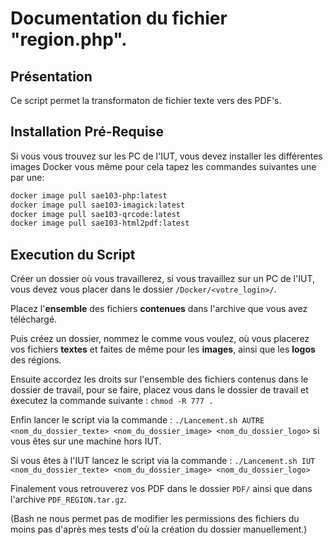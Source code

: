 # Documentation du fichier "region.php".

## Présentation 

Ce script permet la transformaton de fichier texte vers des PDF's.

## Installation Pré-Requise

Si vous vous trouvez sur les PC de l'IUT, vous devez installer les différentes images Docker vous même pour cela tapez les commandes suivantes une par une: 

```bash
docker image pull sae103-php:latest
docker image pull sae103-imagick:latest
docker image pull sae103-qrcode:latest
docker image pull sae103-html2pdf:latest
```

## Execution du Script

Créer un dossier où vous travaillerez, si vous travaillez sur un PC de l'IUT, vous devez vous placer dans le dossier `/Docker/<votre_login>/`.

Placez l'**ensemble** des fichiers **contenues** dans l'archive que vous avez téléchargé.

Puis créez un dossier, nommez le comme vous voulez, où vous placerez vos fichiers **textes** et faites de même pour les **images**, ainsi que les **logos** des régions.

Ensuite accordez les droits sur l'ensemble des fichiers contenus dans le dossier de travail, pour se faire, placez vous dans le dossier de travail et éxecutez la commande suivante : `chmod -R 777 .`

Enfin lancer le script via la commande : `./Lancement.sh AUTRE <nom_du_dossier_texte> <nom_du_dossier_image> <nom_du_dossier_logo>` si vous êtes sur une machine hors IUT.

Si vous êtes à l'IUT lancez le script via la commande : 
`./Lancement.sh IUT <nom_du_dossier_texte> <nom_du_dossier_image> <nom_du_dossier_logo>`

Finalement vous retrouverez vos PDF dans le dossier `PDF/` ainsi que dans l'archive `PDF_REGION.tar.gz`.

(Bash ne nous permet pas de modifier les permissions des fichiers du moins pas d'après mes tests d'où la création du dossier manuellement.)
